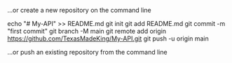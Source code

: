 …or create a new repository on the command line

echo "# My-API" >> README.md
git init
git add README.md
git commit -m "first commit"
git branch -M main
git remote add origin https://github.com/TexasMadeKing/My-API.git
git push -u origin main


…or push an existing repository from the command line

